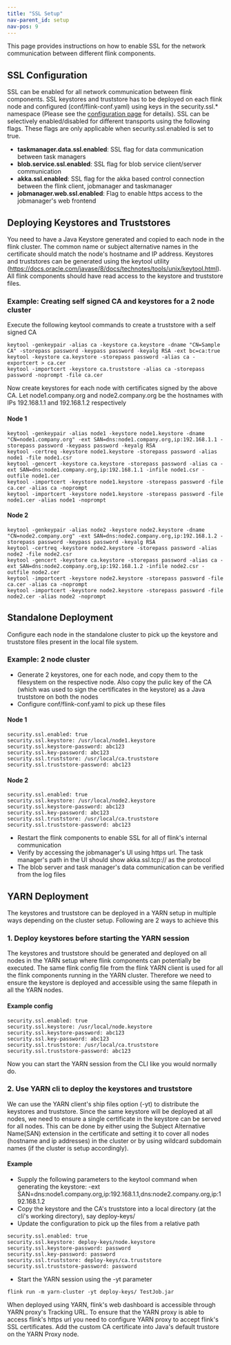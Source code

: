 ```yaml
---
title: "SSL Setup"
nav-parent_id: setup
nav-pos: 9
---
```

<!--
Licensed to the Apache Software Foundation (ASF) under one
or more contributor license agreements.  See the NOTICE file
distributed with this work for additional information
regarding copyright ownership.  The ASF licenses this file
to you under the Apache License, Version 2.0 (the
"License"); you may not use this file except in compliance
with the License.  You may obtain a copy of the License at

  http://www.apache.org/licenses/LICENSE-2.0

Unless required by applicable law or agreed to in writing,
software distributed under the License is distributed on an
"AS IS" BASIS, WITHOUT WARRANTIES OR CONDITIONS OF ANY
KIND, either express or implied.  See the License for the
specific language governing permissions and limitations
under the License.
-->

This page provides instructions on how to enable SSL for the network communication between different flink components.

## SSL Configuration

SSL can be enabled for all network communication between flink components. SSL keystores and truststore has to be deployed on each flink node and configured (conf/flink-conf.yaml) using keys in the security.ssl.* namespace (Please see the [configuration page](config.html) for details). SSL can be selectively enabled/disabled for different transports using the following flags. These flags are only applicable when security.ssl.enabled is set to true.

* **taskmanager.data.ssl.enabled**: SSL flag for data communication between task managers
* **blob.service.ssl.enabled**: SSL flag for blob service client/server communication
* **akka.ssl.enabled**: SSL flag for the akka based control connection between the flink client, jobmanager and taskmanager 
* **jobmanager.web.ssl.enabled**: Flag to enable https access to the jobmanager's web frontend

## Deploying Keystores and Truststores

You need to have a Java Keystore generated and copied to each node in the flink cluster. The common name or subject alternative names in the certificate should match the node's hostname and IP address. Keystores and truststores can be generated using the keytool utility (https://docs.oracle.com/javase/8/docs/technotes/tools/unix/keytool.html). All flink components should have read access to the keystore and truststore files.

### Example: Creating self signed CA and keystores for a 2 node cluster

Execute the following keytool commands to create a truststore with a self signed CA

~~~
keytool -genkeypair -alias ca -keystore ca.keystore -dname "CN=Sample CA" -storepass password -keypass password -keyalg RSA -ext bc=ca:true
keytool -keystore ca.keystore -storepass password -alias ca -exportcert > ca.cer
keytool -importcert -keystore ca.truststore -alias ca -storepass password -noprompt -file ca.cer
~~~

Now create keystores for each node with certificates signed by the above CA. Let node1.company.org and node2.company.org be the hostnames with IPs 192.168.1.1 and 192.168.1.2 respectively

#### Node 1
~~~
keytool -genkeypair -alias node1 -keystore node1.keystore -dname "CN=node1.company.org" -ext SAN=dns:node1.company.org,ip:192.168.1.1 -storepass password -keypass password -keyalg RSA
keytool -certreq -keystore node1.keystore -storepass password -alias node1 -file node1.csr
keytool -gencert -keystore ca.keystore -storepass password -alias ca -ext SAN=dns:node1.company.org,ip:192.168.1.1 -infile node1.csr -outfile node1.cer
keytool -importcert -keystore node1.keystore -storepass password -file ca.cer -alias ca -noprompt
keytool -importcert -keystore node1.keystore -storepass password -file node1.cer -alias node1 -noprompt
~~~

#### Node 2
~~~
keytool -genkeypair -alias node2 -keystore node2.keystore -dname "CN=node2.company.org" -ext SAN=dns:node2.company.org,ip:192.168.1.2 -storepass password -keypass password -keyalg RSA
keytool -certreq -keystore node2.keystore -storepass password -alias node2 -file node2.csr
keytool -gencert -keystore ca.keystore -storepass password -alias ca -ext SAN=dns:node2.company.org,ip:192.168.1.2 -infile node2.csr -outfile node2.cer
keytool -importcert -keystore node2.keystore -storepass password -file ca.cer -alias ca -noprompt
keytool -importcert -keystore node2.keystore -storepass password -file node2.cer -alias node2 -noprompt
~~~

## Standalone Deployment
Configure each node in the standalone cluster to pick up the keystore and truststore files present in the local file system.

### Example: 2 node cluster

* Generate 2 keystores, one for each node, and copy them to the filesystem on the respective node. Also copy the pulic key of the CA (which was used to sign the certificates in the keystore) as a Java truststore on both the nodes
* Configure conf/flink-conf.yaml to pick up these files

#### Node 1
~~~
security.ssl.enabled: true
security.ssl.keystore: /usr/local/node1.keystore
security.ssl.keystore-password: abc123
security.ssl.key-password: abc123
security.ssl.truststore: /usr/local/ca.truststore
security.ssl.truststore-password: abc123
~~~

#### Node 2
~~~
security.ssl.enabled: true
security.ssl.keystore: /usr/local/node2.keystore
security.ssl.keystore-password: abc123
security.ssl.key-password: abc123
security.ssl.truststore: /usr/local/ca.truststore
security.ssl.truststore-password: abc123
~~~

* Restart the flink components to enable SSL for all of flink's internal communication
* Verify by accessing the jobmanager's UI using https url. The task manager's path in the UI should show akka.ssl.tcp:// as the protocol
* The blob server and task manager's data communication can be verified from the log files

## YARN Deployment
The keystores and truststore can be deployed in a YARN setup in multiple ways depending on the cluster setup. Following are 2 ways to achieve this

### 1. Deploy keystores before starting the YARN session
The keystores and truststore should be generated and deployed on all nodes in the YARN setup where flink components can potentially be executed. The same flink config file from the flink YARN client is used for all the flink components running in the YARN cluster. Therefore we need to ensure the keystore is deployed and accessible using the same filepath in all the YARN nodes.

#### Example config
~~~
security.ssl.enabled: true
security.ssl.keystore: /usr/local/node.keystore
security.ssl.keystore-password: abc123
security.ssl.key-password: abc123
security.ssl.truststore: /usr/local/ca.truststore
security.ssl.truststore-password: abc123
~~~

Now you can start the YARN session from the CLI like you would normally do.

### 2. Use YARN cli to deploy the keystores and truststore
We can use the YARN client's ship files option (-yt) to distribute the keystores and truststore. Since the same keystore will be deployed at all nodes, we need to ensure a single certificate in the keystore can be served for all nodes. This can be done by either using the Subject Alternative Name(SAN) extension in the certificate and setting it to cover all nodes (hostname and ip addresses) in the cluster or by using wildcard subdomain names (if the cluster is setup accordingly). 

#### Example
* Supply the following parameters to the keytool command when generating the keystore: -ext SAN=dns:node1.company.org,ip:192.168.1.1,dns:node2.company.org,ip:192.168.1.2
* Copy the keystore and the CA's truststore into a local directory (at the cli's working directory), say deploy-keys/
* Update the configuration to pick up the files from a relative path

~~~
security.ssl.enabled: true
security.ssl.keystore: deploy-keys/node.keystore
security.ssl.keystore-password: password
security.ssl.key-password: password
security.ssl.truststore: deploy-keys/ca.truststore
security.ssl.truststore-password: password
~~~

* Start the YARN session using the -yt parameter

~~~
flink run -m yarn-cluster -yt deploy-keys/ TestJob.jar
~~~

When deployed using YARN, flink's web dashboard is accessible through YARN proxy's Tracking URL. To ensure that the YARN proxy is able to access flink's https url you need to configure YARN proxy to accept flink's SSL certificates. Add the custom CA certificate into Java's default trustore on the YARN Proxy node.

